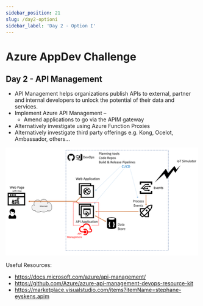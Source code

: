 ```yaml
---
sidebar_position: 21
slug: /day2-optioni
sidebar_label: 'Day 2 - Option I'
---
```

# Azure AppDev Challenge

## Day 2 - API Management

- API Management helps organizations publish APIs to external, partner and internal developers to unlock the potential of their data and services.
- Implement Azure API Management –
  - Amend applications to go via the APIM gateway
- Alternatively investigate using Azure Function Proxies
- Alternatively investigate third party offerings e.g. Kong, Ocelot, Ambassador, others…

![](../images/slide22.png)

Useful Resources:

- <https://docs.microsoft.com/azure/api-management/>
- <https://github.com/Azure/azure-api-management-devops-resource-kit>
- <https://marketplace.visualstudio.com/items?itemName=stephane-eyskens.apim>